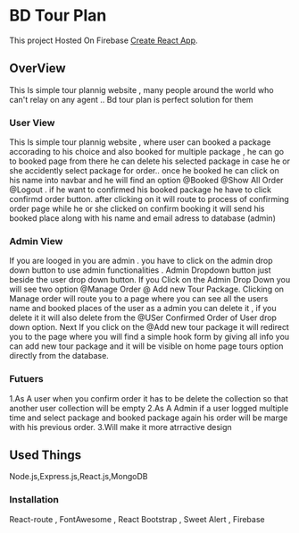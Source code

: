 # BD Tour Plan

This project Hosted On Firebase [Create React App](https://bd-tour-83cdb.web.app/).

## OverView

This Is simple tour plannig website , many people around the world who can't relay on any agent .. Bd tour plan is perfect solution for them

### User View

This Is simple tour plannig website , where user can booked a package accorading to his choice and also booked for multiple package , he  can go to booked page from there he can delete his selected package in case he or she accidently select package for order.. once he booked he can click on his name into navbar and he will find an option @Booked @Show All Order @Logout . if he want to confirmed his booked package he have to click confirmd order button. after clicking on it will route to process of confirming order page while he or she clicked on confirm booking it will send his booked place along with his name and email adress to database (admin)


### Admin View

If you are looged in you are admin . you have to click on the admin drop down button to use admin functionalities . Admin Dropdown button just beside the user drop down button. If you Click on the Admin Drop Down you will see two option @Manage Order @ Add new Tour Package. Clicking on Manage order will route you to a page where you can see all the users name and booked places of the user as a admin you can delete it , if you delete it it will also delete from the @USer Confirmed Order of User drop down option. Next If you click on the @Add new tour package it will redirect you to the page where you will find a simple hook form by giving all info you can add new tour package and it will be visible on home page tours option directly from the database.

### Futuers

1.As A user when you confirm order it has to be delete the collection so that another user collection will be empty
2.As A Admin if a user logged multiple time and select package and booked package again his order will be marge with his previous order.
3.Will make it more atrractive design



## Used Things
 Node.js,Express.js,React.js,MongoDB

### Installation

React-route , FontAwesome , React Bootstrap , Sweet Alert , Firebase

